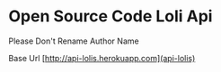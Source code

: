 # Open Source Code Loli Api

Please Don't Rename Author Name

Base Url [http://api-lolis.herokuapp.com](api-lolis)
